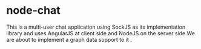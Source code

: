 node-chat
=========

This is a multi-user chat application using SockJS as its implementation library and uses AngularJS at client side and NodeJS on the server side.We are about to implement a graph data support to it .
